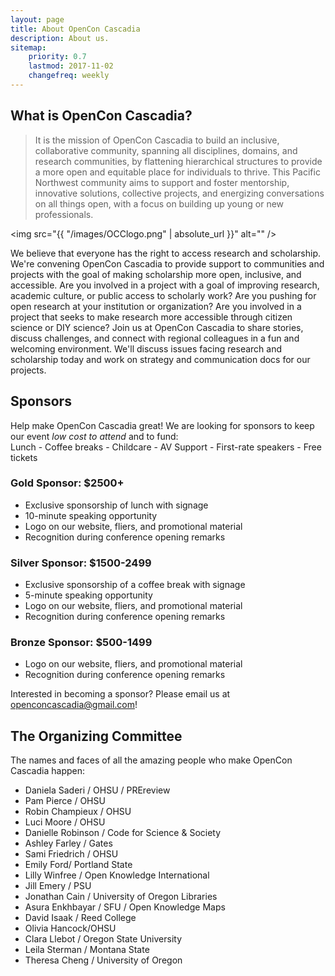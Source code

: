 ```yaml
---
layout: page
title: About OpenCon Cascadia
description: About us.
sitemap:
    priority: 0.7
    lastmod: 2017-11-02
    changefreq: weekly
---
```


## What is OpenCon Cascadia?

> It is the mission of OpenCon Cascadia to build an inclusive, collaborative community, spanning all disciplines, domains, and research communities, by flattening hierarchical structures to provide a more open and equitable place for individuals to thrive. This Pacific Northwest community aims to support and foster mentorship, innovative solutions, collective projects, and energizing conversations on all things open, with a focus on building up young or new professionals.

<span class="image left"><img src="{{ "/images/OCClogo.png" | absolute_url }}" alt="" /></span>

We believe that everyone has the right to access research and scholarship. We're convening OpenCon Cascadia to provide support to communities and projects with the goal of making scholarship more open, inclusive, and accessible. Are you involved in a project with a goal of improving research, academic culture, or public access to scholarly work? Are you pushing for open research at your institution or organization? Are you involved in a project that seeks to make research more accessible through citizen science or DIY science?
Join us at OpenCon Cascadia to share stories, discuss challenges, and connect with regional colleagues in a fun and welcoming environment. We'll discuss issues facing research and scholarship today and work on strategy and communication docs for our projects.

## Sponsors

Help make OpenCon Cascadia great! We are looking for sponsors to keep our event *low cost to attend* and to fund:<br>
Lunch - Coffee breaks - Childcare - AV Support - First-rate speakers - Free tickets

### Gold Sponsor: $2500+

- Exclusive sponsorship of lunch with signage
- 10-minute speaking opportunity
- Logo on our website, fliers, and promotional material
- Recognition during conference opening remarks

### Silver Sponsor: $1500-2499

- Exclusive sponsorship of a coffee break with signage
- 5-minute speaking opportunity
- Logo on our website, fliers, and promotional material
- Recognition during conference opening remarks

### Bronze Sponsor: $500-1499

- Logo on our website, fliers, and promotional material
- Recognition during conference opening remarks

Interested in becoming a sponsor? Please email us at [openconcascadia@gmail.com](mailto:openconcascadia@gmail.com)!

## The Organizing Committee

The names and faces of all the amazing people who make OpenCon Cascadia happen:

- Daniela Saderi / OHSU / PREreview
- Pam Pierce / OHSU
- Robin Champieux / OHSU 
- Luci Moore / OHSU
- Danielle Robinson / Code for Science & Society
- Ashley Farley / Gates 
- Sami Friedrich / OHSU
- Emily Ford/ Portland State
- Lilly Winfree / Open Knowledge International
- Jill Emery / PSU
- Jonathan Cain / University of Oregon Libraries
- Asura Enkhbayar / SFU / Open Knowledge Maps
- David Isaak / Reed College
- Olivia Hancock/OHSU
- Clara Llebot / Oregon State University
- Leila Sterman / Montana State
- Theresa Cheng / University of Oregon

